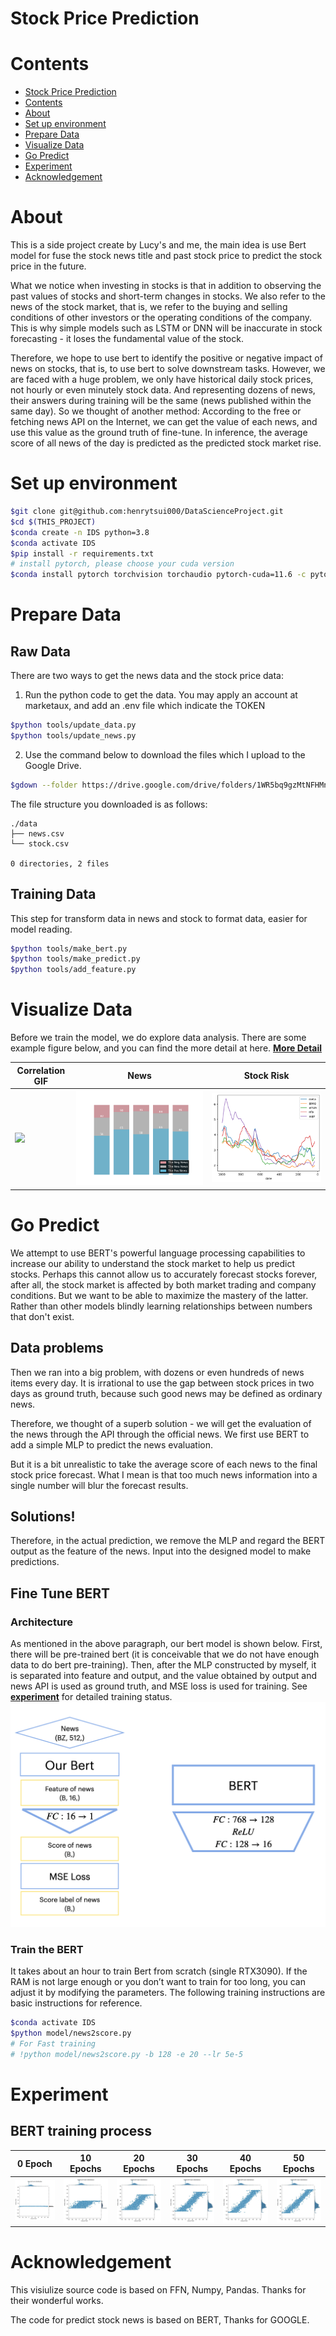 # Stock Price Prediction

# Contents

- [Stock Price Prediction](#stock-price-prediction)
- [Contents](#contents)
- [About](#about)
- [Set up environment](#set-up-environment)
- [Prepare Data](#prepare-data)
- [Visualize Data](#visualize-data)
- [Go Predict](#go-predict)
- [Experiment](#experiment)
- [Acknowledgement](#acknowledgement)

# About

This is a side project create by Lucy's and me, the main idea is use Bert model for fuse the stock news title and past stock price to predict the stock price in the future.

What we notice when investing in stocks is that in addition to observing the past values of stocks and short-term changes in stocks. We also refer to the news of the stock market, that is, we refer to the buying and selling conditions of other investors or the operating conditions of the company. This is why simple models such as LSTM or DNN will be inaccurate in stock forecasting - it loses the fundamental value of the stock.

Therefore, we hope to use bert to identify the positive or negative impact of news on stocks, that is, to use bert to solve downstream tasks. However, we are faced with a huge problem, we only have historical daily stock prices, not hourly or even minutely stock data. And representing dozens of news, their answers during training will be the same (news published within the same day).
So we thought of another method: According to the free or fetching news API on the Internet, we can get the value of each news, and use this value as the ground truth of fine-tune. In inference, the average score of all news of the day is predicted as the predicted stock market rise.

<!-- 
# Report

You can find the report in this table.

|      | HW1                              | HW2                  | HW3 | HW4 | HW5 |
| ---- | -------------------------------- | -------------------- | --- | --- | --- |
| Link | [PDF](./HWreport/HW1_109511068.pdf) | [MD](./HWreport/hw2.md) |     |     |     | -->

# Set up environment

```bash
$git clone git@github.com:henrytsui000/DataScienceProject.git
$cd $(THIS_PROJECT)
$conda create -n IDS python=3.8
$conda activate IDS
$pip install -r requirements.txt
# install pytorch, please choose your cuda version
$conda install pytorch torchvision torchaudio pytorch-cuda=11.6 -c pytorch -c nvidia
```

# Prepare Data

## Raw Data

There are two ways to get the news data and the stock price data:

1. Run the python code to get the data. You may apply an account at marketaux, and add an .env file which indicate the TOKEN

```bash
$python tools/update_data.py
$python tools/update_news.py
```

2. Use the command below to download the files which I upload to the Google Drive.

```bash
$gdown --folder https://drive.google.com/drive/folders/1WR5bq9gzMtNFHMnTB6dLEm8AeJj8b9ZT?usp=share_link
```

The file structure you downloaded is as follows:

```
./data
├── news.csv
└── stock.csv 

0 directories, 2 files
```

## Training Data

This step for transform data in news and stock to format data, easier for model reading.

```bash
$python tools/make_bert.py
$python tools/make_predict.py
$python tools/add_feature.py
```

# Visualize Data

Before we train the model, we do explore data analysis. There are some example figure below, and you can find the more detail at here. [**More Detail**](visulize/README.md)

| Correlation GIF                    | News                 | Stock Risk              |
| ---------------------------------- | -------------------- | ----------------------- |
| ![](https://i.imgur.com/wjYecB1.gif) | ![](./src/EDA/pvn.png) | ![](./src/trend/risk.png) |

# Go Predict

We attempt to use BERT's powerful language processing capabilities to increase our ability to understand the stock market to help us predict stocks. Perhaps this cannot allow us to accurately forecast stocks forever, after all, the stock market is affected by both market trading and company conditions. But we want to be able to maximize the mastery of the latter. Rather than other models blindly learning relationships between numbers that don't exist.

## Data problems

Then we ran into a big problem, with dozens or even hundreds of news items every day. It is irrational to use the gap between stock prices in two days as ground truth, because such good news may be defined as ordinary news.

Therefore, we thought of a superb solution - we will get the evaluation of the news through the API through the official news. We first use BERT to add a simple MLP to predict the news evaluation.

But it is a bit unrealistic to take the average score of each news to the final stock price forecast. What I mean is that too much news information into a single number will blur the forecast results.

## Solutions!

Therefore, in the actual prediction, we remove the MLP and regard the BERT output as the feature of the news. Input into the designed model to make predictions.

## Fine Tune BERT

### Architecture

As mentioned in the above paragraph, our bert model is shown below. First, there will be pre-trained bert (it is conceivable that we do not have enough data to do bert pre-training). Then, after the MLP constructed by myself, it is separated into feature and output, and the value obtained by output and news API is used as ground truth, and MSE loss is used for training. See **[experiment](#experiment)** for detailed training status.
![](./src/else/bert.png)

### Train the BERT

It takes about an hour to train Bert from scratch (single RTX3090).
If the RAM is not large enough or you don’t want to train for too long, you can adjust it by modifying the parameters. The following training instructions are basic instructions for reference.

```bash
$conda activate IDS
$python model/news2score.py
# For Fast training
# !python model/news2score.py -b 128 -e 20 --lr 5e-5
```

# Experiment

## BERT training process

| 0 Epoch                     | 10 Epochs                    | 20 Epochs                    | 30 Epochs                    | 40 Epochs                    | 50 Epochs                    |
| --------------------------- | ---------------------------- | ---------------------------- | ---------------------------- | ---------------------------- | ---------------------------- |
| ![](./src/train/train/E0.jpg) | ![](./src/train/train/E10.jpg) | ![](./src/train/train/E20.jpg) | ![](./src/train/train/E30.jpg) | ![](./src/train/train/E40.jpg) | ![](./src/train/train/E45.jpg) |

# Acknowledgement

This visiulize source code is based on FFN, Numpy, Pandas. Thanks for their wonderful works.

The code for predict stock news is based on BERT, Thanks for GOOGLE.
